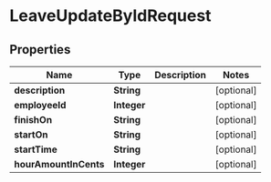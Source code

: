

# LeaveUpdateByIdRequest


## Properties

| Name | Type | Description | Notes |
|------------ | ------------- | ------------- | -------------|
|**description** | **String** |  |  [optional] |
|**employeeId** | **Integer** |  |  [optional] |
|**finishOn** | **String** |  |  [optional] |
|**startOn** | **String** |  |  [optional] |
|**startTime** | **String** |  |  [optional] |
|**hourAmountInCents** | **Integer** |  |  [optional] |



